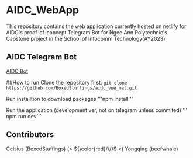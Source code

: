 # AIDC_WebApp
This repository contains the web application currently hosted on netlify for AIDC's proof-of-concept
Telegram Bot for Ngee Ann Polytechnic's Capstone project in the School of Infocomm Technology(AY2023)

## AIDC Telegram Bot
[AIDC Bot](https://t.me/aidctestwebappbot/aidctest)

##How to run
Clone the repository first:
```git clone https://github.com/BoxedStuffings/aidc_vue_net.git```

Run installtion to download packages 
'''npm install'''

Run the application (development ver, not on telegram unless commited)
''' npm run dev```

## Contributors
Celsius (BoxedStuffings) (> ${\color{red}///}$ <)
Yongqing (beefwhale)
